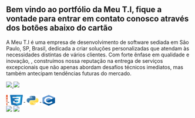 ## Bem vindo ao portfólio da Meu T.I, fique a vontade para entrar em contato conosco através dos botões abaixo do cartão

A Meu T.I é uma empresa de desenvolvimento de software sediada em São Paulo, SP, Brasil, dedicada a criar soluções personalizadas que atendam às necessidades distintas de vários clientes. Com forte ênfase em qualidade e inovação, , construímos nossa reputação na entrega de serviços excepcionais que não apenas abordam desafios técnicos imediatos, mas também antecipam tendências futuras do mercado.


<div>
<a href="https://github.com/meuti-company">
    <img height="180em" src="https://github-readme-stats.vercel.app/api?username=meuti-company&show_icons=true&theme=tokyonight&include_all_commits=true&count_private=true"/>
    <img height="180em" src="https://github-readme-stats.vercel.app/api/top-langs/?username=meuti-company&layout=compact&langs_count=16&theme=tokyonight"/>
</div>

<div style="display: inline_block"><br>
  <!--<img align="center" alt="meutijava" height="30" width="40" src="https://raw.githubusercontent.com/devicons/devicon/master/icons/java/java-plain.svg"> -->
  <img align="center" alt="meutihtml" height="30" width="4" src="https://raw.githubusercontent.com/devicons/devicon/master/icons/html5/html5-original.svg">
  <img align="center" alt="meuticss" height="30" width="40" src="https://raw.githubusercontent.com/devicons/devicon/master/icons/css3/css3-original.svg">
  <img align="center" alt="meutipython" height="30" width="40" src="https://raw.githubusercontent.com/devicons/devicon/master/icons/python/python-original.svg">
  <img align="center" alt="meutic" height="30" width="40" src="https://raw.githubusercontent.com/devicons/devicon/master/icons/c/c-original.svg" 
  
  ##
  
<div> 
  <a href="https://www.instagram.com/meuticompany/" target="_blank"><img src="https://img.shields.io/badge/-Instagram-%23E4405F?style=for-the-badge&logo=instagram&logoColor=white" target="_blank"></a>
 <a href = "mailto:meuticompany@gmail.com"><img src="https://img.shields.io/badge/-Gmail-%23333?style=for-the-badge&logo=gmail&logoColor=white" target="_blank"></a>
 <!-- <a href="www.linkedin.com/in/" target="_blank"><img src="https://img.shields.io/badge/-LinkedIn-%230077B5?style=for-the-badge&logo=linkedin&logoColor=white" target="_blank"></a>  -->
  
</div>
